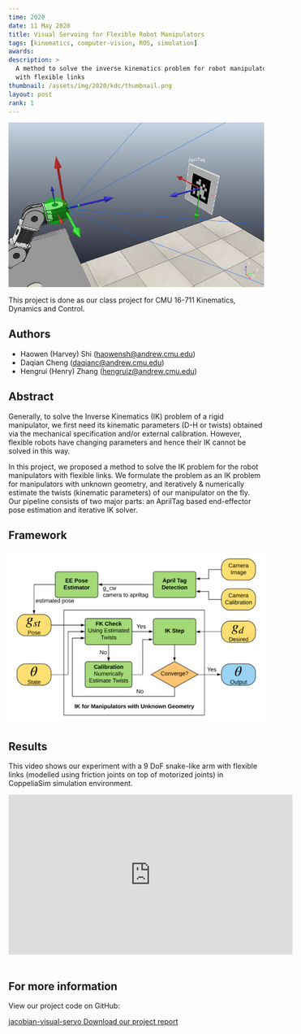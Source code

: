 ```yaml
---
time: 2020
date: 11 May 2020
title: Visual Servoing for Flexible Robot Manipulators
tags: [kinematics, computer-vision, ROS, simulation]
awards:
description: >
  A method to solve the inverse kinematics problem for robot manipulators
  with flexible links
thumbnail: /assets/img/2020/kdc/thumbnail.png
layout: post
rank: 1
---
```

![Simulation](/assets/img/2020/kdc/frame_confirmation.png)

This project is done as our class project for
CMU 16-711 Kinematics, Dynamics and Control.

## Authors

- Haowen (Harvey) Shi (haowensh@andrew.cmu.edu)
- Daqian Cheng (daqianc@andrew.cmu.edu)
- Hengrui (Henry) Zhang (hengruiz@andrew.cmu.edu)

## Abstract

Generally, to solve the Inverse Kinematics (IK) problem of a rigid manipulator,
we first need its kinematic parameters (D-H or twists) obtained via
the mechanical specification and/or external calibration.
However, flexible robots have changing parameters and hence their IK cannot
be solved in this way.

In this project, we proposed a method to solve the IK problem for the robot
manipulators with flexible links. We formulate the problem as an IK problem for
manipulators with unknown geometry, and iteratively & numerically estimate
the twists (kinematic parameters) of our manipulator on the fly.
Our pipeline consists of two major parts: an AprilTag based end-effector pose
estimation and iterative IK solver.

## Framework

![Framework](/assets/img/2020/kdc/framework.png)

## Results

This video shows our experiment with a 9 DoF snake-like arm with flexible
links (modelled using friction joints on top of motorized joints) in
CoppeliaSim simulation environment.
<div class="video-responsive">
    <iframe width="560" height="315" src="https://www.youtube-nocookie.com/embed/B46CvOQX2VM" frameborder="0" allow="accelerometer; autoplay; encrypted-media; gyroscope; picture-in-picture" allowfullscreen></iframe>
</div>

<br>

## For more information
View our project code on GitHub:

<a class="github-button" href="https://github.com/harveybia/jacobian-visual-servo" data-color-scheme="no-preference: light; light: light; dark: dark;" data-size="large" data-show-count="true" aria-label="Star harveybia/jacobian-visual-servo on GitHub">
jacobian-visual-servo
</a>

<a href="https://github.com/harveybia/jacobian-visual-servo/blob/master/docs/16_711_Project_Report.pdf" target="_blank">
Download our project report
</a>

